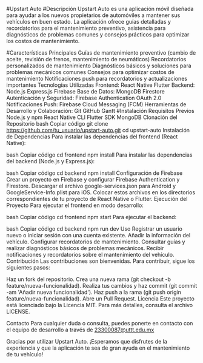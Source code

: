 #Upstart Auto
#Descripción
Upstart Auto es una aplicación móvil diseñada para ayudar a los nuevos propietarios de automóviles a mantener sus vehículos en buen estado. La aplicación ofrece guías detalladas y recordatorios para el mantenimiento preventivo, asistencia para diagnósticos de problemas comunes y consejos prácticos para optimizar los costos de mantenimiento.

#Características Principales
Guías de mantenimiento preventivo (cambio de aceite, revisión de frenos, mantenimiento de neumáticos)
Recordatorios personalizados de mantenimiento
Diagnósticos básicos y soluciones para problemas mecánicos comunes
Consejos para optimizar costos de mantenimiento
Notificaciones push para recordatorios y actualizaciones importantes
Tecnologías Utilizadas
Frontend:
React Native
Flutter
Backend:
Node.js
Express.js
Firebase
Base de Datos:
MongoDB
Firestore
Autenticación y Seguridad:
Firebase Authentication
OAuth 2.0
Notificaciones Push:
Firebase Cloud Messaging (FCM)
Herramientas de Desarrollo y Colaboración:
Git
GitHub
Gantt
#Instalación
Requisitos Previos
Node.js y npm
React Native CLI
Flutter SDK
MongoDB
Clonación del Repositorio
bash
Copiar código
git clone https://github.com/tu_usuario/upstart-auto.git
cd upstart-auto
Instalación de Dependencias
Para instalar las dependencias del frontend (React Native):

bash
Copiar código
cd frontend
npm install
Para instalar las dependencias del backend (Node.js y Express.js):

bash
Copiar código
cd backend
npm install
Configuración de Firebase
Crear un proyecto en Firebase y configurar Firebase Authentication y Firestore.
Descargar el archivo google-services.json para Android y GoogleService-Info.plist para iOS.
Colocar estos archivos en los directorios correspondientes de tu proyecto de React Native o Flutter.
Ejecución del Proyecto
Para ejecutar el frontend en modo desarrollo:

bash
Copiar código
cd frontend
npm start
Para ejecutar el backend:

bash
Copiar código
cd backend
npm run dev
Uso
Registrar un usuario nuevo o iniciar sesión con una cuenta existente.
Añadir la información del vehículo.
Configurar recordatorios de mantenimiento.
Consultar guías y realizar diagnósticos básicos de problemas mecánicos.
Recibir notificaciones y recordatorios sobre el mantenimiento del vehículo.
Contribución
Las contribuciones son bienvenidas. Para contribuir, sigue los siguientes pasos:

Haz un fork del repositorio.
Crea una nueva rama (git checkout -b feature/nueva-funcionalidad).
Realiza tus cambios y haz commit (git commit -am 'Añadir nueva funcionalidad').
Haz push a la rama (git push origin feature/nueva-funcionalidad).
Abre un Pull Request.
Licencia
Este proyecto está licenciado bajo la Licencia MIT. Para más detalles, consulta el archivo LICENSE.

Contacto
Para cualquier duda o consulta, puedes ponerte en contacto con el equipo de desarrollo a través de 23300087@uttt.edu.mx

Gracias por utilizar Upstart Auto. ¡Esperamos que disfrutes de la experiencia y que la aplicación te sea de gran ayuda en el mantenimiento de tu vehículo!
